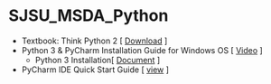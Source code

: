 # SJSU_MSDA_Python
* Textbook: Think Python 2 [ [Download](http://greenteapress.com/thinkpython2/thinkpython2.pdf) ]
* Python 3 & PyCharm Installation Guide for Windows OS [ [Video](https://www.youtube.com/watch?v=puBXxzcWJIQ) ] 
  * Python 3 Installation[ [Document](https://www.ics.uci.edu/~pattis/common/handouts/pythoneclipsejava/python.html) ]
* PyCharm IDE Quick Start Guide [ [view](https://www.jetbrains.com/help/pycharm/quick-start-guide.html) ]
